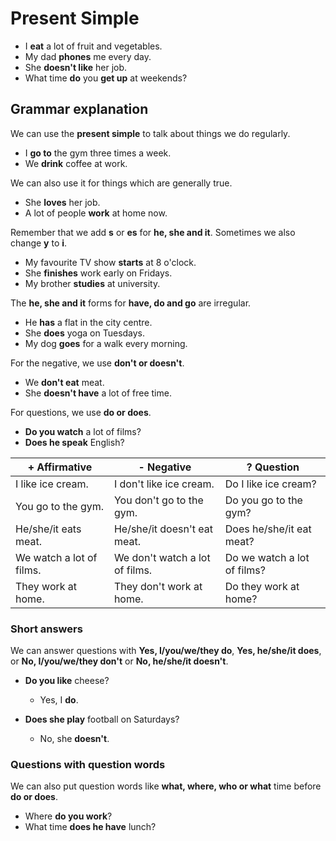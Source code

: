 # Present Simple

- I **eat** a lot of fruit and vegetables.
- My dad **phones** me every day.
- She **doesn't like** her job.
- What time **do** you **get up** at weekends?

## Grammar explanation

We can use the **present simple** to talk about things we do regularly.

* I **go to** the gym three times a week.
* We **drink** coffee at work.

We can also use it for things which are generally true.

+ She **loves** her job.
+ A lot of people **work** at home now.

Remember that we add **s** or **es** for **he, she and it**. Sometimes we also change **y** to **i**. 

- My favourite TV show **starts** at 8 o'clock.
- She **finishes** work early on Fridays.
- My brother **studies** at university.

The **he, she and it** forms for **have, do and go** are irregular. 

* He **has** a flat in the city centre.
* She **does** yoga on Tuesdays.
* My dog **goes** for a walk every morning.

For the negative, we use **don't or doesn't**.

+ We **don't eat** meat.
+ She **doesn't have** a lot of free time.

For questions, we use **do or does**.

- **Do you watch** a lot of films?
- **Does he speak** English?

|+ Affirmative |	- Negative	| ? Question
|-------------|-------------|-----------
I like ice cream.	| I don't like ice cream.	| Do I like ice cream?
You go to the gym.	| You don't go to the gym.	| Do you go to the gym?
He/she/it eats meat.	| He/she/it doesn't eat meat.	| Does he/she/it eat meat?
We watch a lot of films. |	We don't watch a lot of films. 	| Do we watch a lot of films?
They work at home.	| They don't work at home.	| Do they work at home?


### Short answers

We can answer questions with **Yes, I/you/we/they do**, **Yes, he/she/it does**, or **No, I/you/we/they don't** or **No, he/she/it doesn't**.

* **Do you like** cheese? 
  - Yes, I **do**.

* **Does she play** football on Saturdays?
  - No, she **doesn't**.


### Questions with question words

We can also put question words like **what, where, who or what** time before **do or does**.

+ Where **do you work**?
+ What time **does he have** lunch?